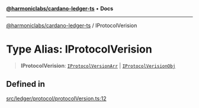 [**@harmoniclabs/cardano-ledger-ts**](../README.md) • **Docs**

***

[@harmoniclabs/cardano-ledger-ts](../globals.md) / IProtocolVerision

# Type Alias: IProtocolVerision

> **IProtocolVerision**: [`IProtocolVersionArr`](IProtocolVersionArr.md) \| [`IProtocolVerisionObj`](../interfaces/IProtocolVerisionObj.md)

## Defined in

[src/ledger/protocol/protocolVersion.ts:12](https://github.com/HarmonicLabs/cardano-ledger-ts/blob/94dd590ffe94133126b0d8d49920fc7b002e1975/src/ledger/protocol/protocolVersion.ts#L12)
